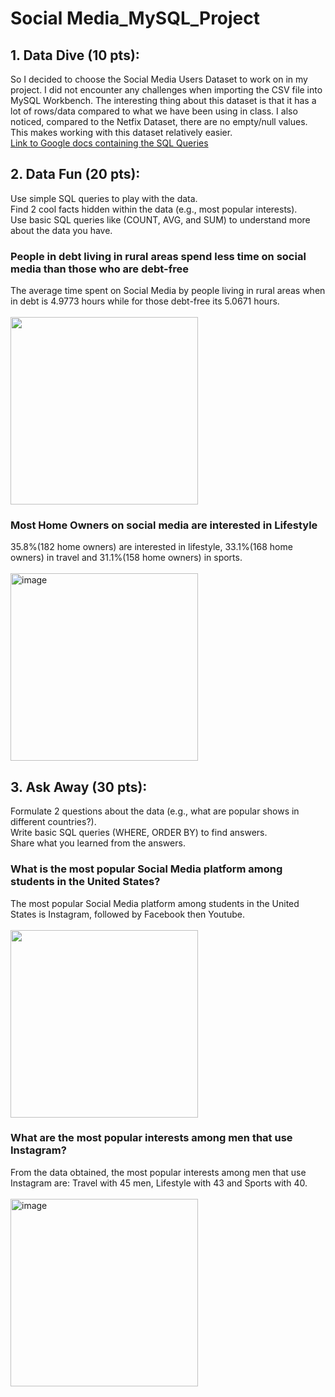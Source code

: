 # Social Media_MySQL_Project 

<h2>1. Data Dive (10 pts):</h2>

So I decided to choose the Social Media Users Dataset to work on in my project. I did not encounter any challenges when importing the CSV file into MySQL Workbench.
The interesting thing about this dataset is that it has a lot of rows/data compared to what we have been using in class. I also noticed, compared to the Netfix Dataset, there are no empty/null values. This makes working with this dataset relatively easier.<br>
<a href='https://docs.google.com/document/d/1JXnDeebj4ZgFVZ-LHA54-L62VKYUQ8nezWuF9QcHF2c/edit?usp=sharing'>Link to Google docs containing the SQL Queries</a>


<h2>2. Data Fun (20 pts):</h2>

Use simple SQL queries to play with the data.<br>
Find 2 cool facts hidden within the data (e.g., most popular interests).<br>
Use basic SQL queries like (COUNT, AVG, and SUM) to understand more about the data you have.

<h3>People in debt living in rural areas spend less time on social media than those who are debt-free</h3>
The average time spent on Social Media by people living in rural areas when in debt is 4.9773 hours while for those debt-free its 5.0671 hours.
<br><br>
<image width=300 height=300 src="https://github.com/KaKaCodes1/SocialMedia_MySQL_Project/assets/139960971/dcdf4059-6d7d-45ab-8f49-c10c63797310">

<h3>Most Home Owners on social media are interested in Lifestyle</h3>
35.8%(182 home owners) are interested in lifestyle, 33.1%(168 home owners) in travel and 31.1%(158 home owners) in sports.
<br> <br>
<img width=300 height=300 alt="image" src="https://github.com/KaKaCodes1/SocialMedia_MySQL_Project/assets/139960971/b5117aee-f3dc-47b9-a678-bce58e47f638">

<h2>3. Ask Away (30 pts):</h2>

Formulate 2 questions about the data (e.g., what are popular shows in different countries?).<br>
Write basic SQL queries (WHERE, ORDER BY) to find answers.<br>
Share what you learned from the answers.

<h3>What is the most popular Social Media platform among students in the United States?</h3>
The most popular Social Media platform among students in the United States is Instagram, followed by Facebook then Youtube.
<br> <br>
<image width=300 src="https://github.com/KaKaCodes1/SocialMedia_MySQL_Project/assets/139960971/327347a3-d924-40c9-ab03-aaf0b1c7dd4c">


<h3>What are the most popular interests among men that use Instagram? </h3>
From the data obtained, the most popular interests among men that use Instagram are: Travel with 45 men, Lifestyle with 43 and Sports with 40.
<br> <br>
<img width=300 alt="image" src="https://github.com/KaKaCodes1/SocialMedia_MySQL_Project/assets/139960971/367e53eb-1f00-4e82-9451-7611529fa868">

